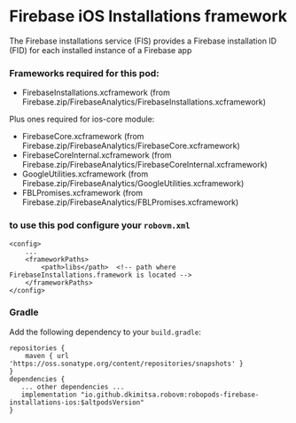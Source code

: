# Firebase iOS Installations framework
The Firebase installations service (FIS) provides a Firebase installation ID (FID) for each installed instance of a Firebase app

### Frameworks required for this pod: 
* FirebaseInstallations.xcframework (from Firebase.zip/FirebaseAnalytics/FirebaseInstallations.xcframework)

Plus ones required for ios-core module:
* FirebaseCore.xcframework (from Firebase.zip/FirebaseAnalytics/FirebaseCore.xcframework)
* FirebaseCoreInternal.xcframework (from Firebase.zip/FirebaseAnalytics/FirebaseCoreInternal.xcframework)
* GoogleUtilities.xcframework (from Firebase.zip/FirebaseAnalytics/GoogleUtilities.xcframework)
* FBLPromises.xcframework (from Firebase.zip/FirebaseAnalytics/FBLPromises.xcframework)

### to use this pod configure your `robovm.xml`

```
<config>
    ...
    <frameworkPaths>
        <path>libs</path>  <!-- path where FirebaseInstallations.framework is located -->
    </frameworkPaths>
</config>
```

### Gradle

Add the following dependency to your `build.gradle`:

```
repositories {
    maven { url 'https://oss.sonatype.org/content/repositories/snapshots' }
}
dependencies {
   ... other dependencies ...
   implementation "io.github.dkimitsa.robovm:robopods-firebase-installations-ios:$altpodsVersion"
}
```
